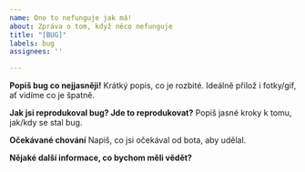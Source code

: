 ```yaml
---
name: Ono to nefunguje jak má!
about: Zpráva o tom, když něco nefunguje
title: "[BUG]"
labels: bug
assignees: ''

---
```


**Popiš bug co nejjasněji!**
Krátký popis, co je rozbité. Ideálně přilož i fotky/gif, ať vidíme co je špatně. 

**Jak jsi reprodukoval bug? Jde to reprodukovat?**
Popiš jasné kroky k tomu, jak/kdy se stal bug. 

**Očekávané chování**
Napiš, co jsi očekával od bota, aby udělal. 

**Nějaké další informace, co bychom měli vědět?**
